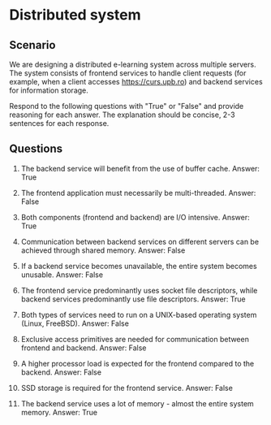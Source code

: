 # Distributed system

## Scenario

We are designing a distributed e-learning system across multiple servers.
The system consists of frontend services to handle client requests (for example, when a client accesses https://curs.upb.ro) and backend services for information storage.

Respond to the following questions with "True" or "False" and provide reasoning for each answer.
The explanation should be concise, 2-3 sentences for each response.

## Questions

1. The backend service will benefit from the use of buffer cache.
Answer: True

1. The frontend application must necessarily be multi-threaded.
Answer: False

1. Both components (frontend and backend) are I/O intensive.
Answer: True

1. Communication between backend services on different servers can be achieved through shared memory.
Answer: False

1. If a backend service becomes unavailable, the entire system becomes unusable.
Answer: False

1. The frontend service predominantly uses socket file descriptors, while backend services predominantly use file descriptors.
Answer: True

1. Both types of services need to run on a UNIX-based operating system (Linux, FreeBSD).
Answer: False

1. Exclusive access primitives are needed for communication between frontend and backend.
Answer: False

1. A higher processor load is expected for the frontend compared to the backend.
Answer: False

1. SSD storage is required for the frontend service.
Answer: False

1. The backend service uses a lot of memory - almost the entire system memory.
Answer: True
